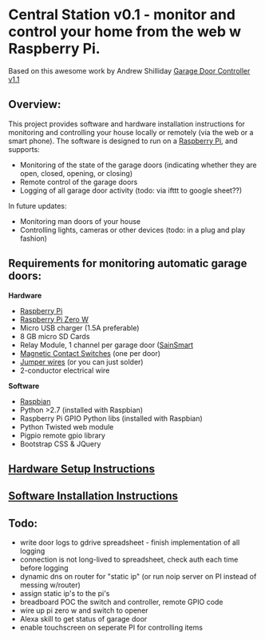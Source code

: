 
Central Station v0.1 - monitor and control your home from the web w Raspberry Pi.
======================

Based on this awesome work by Andrew Shilliday
[Garage Door Controller v1.1](https://github.com/andrewshilliday/garage-door-controller)



Overview:
---------

This project provides software and hardware installation instructions for monitoring and controlling your house locally or remotely (via the web or a smart phone). The software is designed to run on a [Raspberry Pi](www.raspberrypi.org), and supports:
* Monitoring of the state of the garage doors (indicating whether they are open, closed, opening, or closing)
* Remote control of the garage doors
* Logging of all garage door activity (todo: via ifttt to google sheet??)

In future updates:
* Monitoring man doors of your house
* Controlling lights, cameras or other devices (todo: in a plug and play fashion)

Requirements for monitoring automatic garage doors:
-----

**Hardware**

* [Raspberry Pi](http://www.raspberrypi.org)
* [Raspberry Pi Zero W](https://www.adafruit.com/product/3410?gclid=CjwKCAjwuITNBRBFEiwA9N9YEDkpJEFu-aiiTHkML_k4NE2clFAz4Ujuy2McEmUvYHpdlutGi9NEHRoCkR4QAvD_BwE) 
* Micro USB charger (1.5A preferable)
* 8 GB micro SD Cards
* Relay Module, 1 channel per garage door ([SainSmart](http://amzn.com/B0057OC6D8)
* [Magnetic Contact Switches](https://www.amazon.com/Directed-Electronics-8601-Magnetic-Switch/dp/B0009SUF08) (one per door)
* [Jumper wires](http://amzn.com/B007XPSVMY) (or you can just solder)
* 2-conductor electrical wire

**Software**

* [Raspbian](http://www.raspbian.org/)
* Python >2.7 (installed with Raspbian)
* Raspberry Pi GPIO Python libs (installed with Raspbian)
* Python Twisted web module
* Pigpio remote gpio library
* Bootstrap CSS & JQuery

[Hardware Setup Instructions](https://github.com/sawyerit/docker_images/tree/master/central_switch/hardware.md)
------


[Software Installation Instructions](https://github.com/sawyerit/docker_images/tree/master/central_switch/software.md)
-----


Todo:
-----

* write door logs to gdrive spreadsheet - finish implementation of all logging 
* connection is not long-lived to spreadsheet, check auth each time before logging
* dynamic dns on router for "static ip" (or run noip server on PI instead of messing w/router)
* assign static ip's to the pi's
* breadboard POC the switch and controller, remote GPIO code
* wire up pi zero w and switch to opener
* Alexa skill to get status of garage door
* enable touchscreen on seperate PI for controlling items
